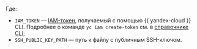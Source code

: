 Где:
* `IAM_TOKEN` — [IAM-токен](../../../../iam/concepts/authorization/iam-token.md), получаемый с помощью {{ yandex-cloud }} CLI. Подробнее о команде `yc iam create-token` см. в [справочнике CLI](../../../../iam/operations/iam-token/create-for-sa.md);
* `SSH_PUBLIC_KEY_PATH` — путь к файлу с публичным SSH-ключом.